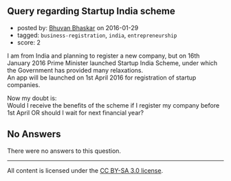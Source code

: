 ## Query regarding Startup India scheme

- posted by: [Bhuvan Bhaskar](https://stackexchange.com/users/7737147/bhuvan-bhaskar) on 2016-01-29
- tagged: `business-registration`, `india`, `entrepreneurship`
- score: 2

I am from India and planning to register a new company, but on 16th January 2016 Prime Minister launched Startup India Scheme, under which the Government has provided many relaxations.<br />
 An app will be launched on 1st April 2016 for registration of startup companies.

Now my doubt is: <br />
Would I receive the benefits of the scheme if I register my company before 1st April OR should I wait for next financial year?


## No Answers

There were no answers to this question.


---

All content is licensed under the [CC BY-SA 3.0 license](https://creativecommons.org/licenses/by-sa/3.0/).
